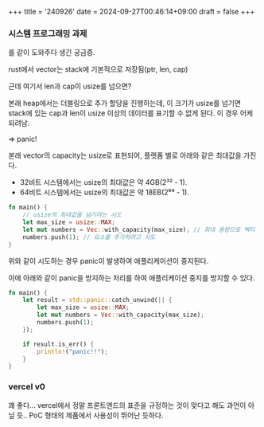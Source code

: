 +++
title = '240926'
date = 2024-09-27T00:46:14+09:00
draft = false
+++

### 시스템 프로그래밍 과제

를 같이 도와주다 생긴 궁금증.

rust에서 vector는 stack에 기본적으로 저장됨(ptr, len, cap)

근데 여기서 len과 cap이 usize를 넘으면?

본래 heap에서는 더블링으로 추가 할당을 진행하는데, 이 크기가 usize를 넘기면 stack에 있는 cap과 len이 usize 이상의 데이터를 표기할 수 없게 된다.
이 경우 어케 되려남.

=> panic!

본래 vector의 capacity는 usize로 표현되어, 플랫폼 별로 아래와 같은 최대값을 가진다.

- 32비트 시스템에서는 usize의 최대값은 약 4GB(2³² - 1).
- 64비트 시스템에서는 usize의 최대값은 약 18EB(2⁶⁴ - 1).

```rust
fn main() {
    // usize의 최대값을 넘기려는 시도
    let max_size = usize::MAX;
    let mut numbers = Vec::with_capacity(max_size); // 최대 용량으로 벡터 생성 시도
    numbers.push(1); // 요소를 추가하려고 시도
}
```

위와 같이 시도하는 경우 panic이 발생하여 애플리케이션이 중지된다.

이에 아래와 같이 panic을 방지하는 처리를 하여 애플리케이션 중지를 방지할 수 있다.

```rust
fn main() {
    let result = std::panic::catch_unwind(|| {
        let max_size = usize::MAX;
        let mut numbers = Vec::with_capacity(max_size);
        numbers.push(1);
    });

    if result.is_err() {
        println!("panic!!");
    }
}
```

### vercel v0

꽤 좋다...
vercel에서 정말 프론트엔드의 표준을 규정하는 것이 맞다고 해도 과언이 아닐 듯..
PoC 형태의 제품에서 사용성이 뛰어난 듯하다.